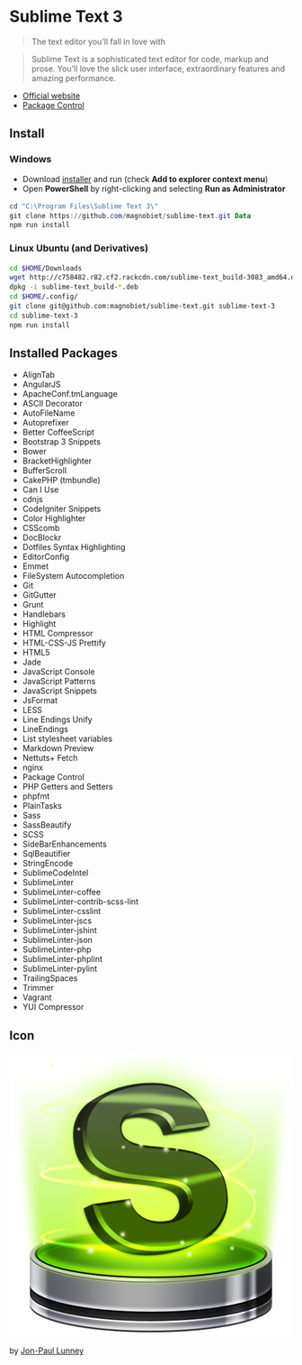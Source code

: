 # Sublime Text 3

> The text editor you'll fall in love with

> Sublime Text is a sophisticated text editor for code, markup and prose.
You'll love the slick user interface, extraordinary features and amazing performance.

* [Official website](http://www.sublimetext.com/3)
* [Package Control](https://sublime.wbond.net/)

## Install

### Windows

- Download [installer](http://c758482.r82.cf2.rackcdn.com/Sublime%20Text%20Build%203083%20x64%20Setup.exe) and run (check **Add to explorer context menu**)
- Open **PowerShell** by right-clicking and selecting **Run as Administrator**

```powershell
cd "C:\Program Files\Sublime Text 3\"
git clone https://github.com/magnobiet/sublime-text.git Data
npm run install
```

### Linux Ubuntu (and Derivatives)

```bash
cd $HOME/Downloads
wget http://c758482.r82.cf2.rackcdn.com/sublime-text_build-3083_amd64.deb
dpkg -i sublime-text_build-*.deb
cd $HOME/.config/
git clone git@github.com:magnobiet/sublime-text.git sublime-text-3
cd sublime-text-3
npm run install
```

## Installed Packages
* AlignTab
* AngularJS
* ApacheConf.tmLanguage
* ASCII Decorator
* AutoFileName
* Autoprefixer
* Better CoffeeScript
* Bootstrap 3 Snippets
* Bower
* BracketHighlighter
* BufferScroll
* CakePHP (tmbundle)
* Can I Use
* cdnjs
* CodeIgniter Snippets
* Color Highlighter
* CSScomb
* DocBlockr
* Dotfiles Syntax Highlighting
* EditorConfig
* Emmet
* FileSystem Autocompletion
* Git
* GitGutter
* Grunt
* Handlebars
* Highlight
* HTML Compressor
* HTML-CSS-JS Prettify
* HTML5
* Jade
* JavaScript Console
* JavaScript Patterns
* JavaScript Snippets
* JsFormat
* LESS
* Line Endings Unify
* LineEndings
* List stylesheet variables
* Markdown Preview
* Nettuts+ Fetch
* nginx
* Package Control
* PHP Getters and Setters
* phpfmt
* PlainTasks
* Sass
* SassBeautify
* SCSS
* SideBarEnhancements
* SqlBeautifier
* StringEncode
* SublimeCodeIntel
* SublimeLinter
* SublimeLinter-coffee
* SublimeLinter-contrib-scss-lint
* SublimeLinter-csslint
* SublimeLinter-jscs
* SublimeLinter-jshint
* SublimeLinter-json
* SublimeLinter-php
* SublimeLinter-phplint
* SublimeLinter-pylint
* TrailingSpaces
* Trimmer
* Vagrant
* YUI Compressor

## Icon

![Sublime Text Icon](https://raw.githubusercontent.com/magnobiet/sublime-text/master/Icons/sublime-text.png)

by [Jon-Paul Lunney](https://dribbble.com/shots/382465-Sublime-Text-2-update-Replacement-Icon)
